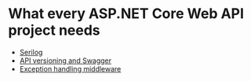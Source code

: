 # What every ASP.NET Core Web API project needs
- [Serilog](https://dev.to/moesmp/what-every-asp-net-core-web-api-project-needs-part-1-serilog-o5a)
- [API versioning and Swagger](https://dev.to/moesmp/what-every-asp-net-core-web-api-project-needs-part-2-api-versioning-and-swagger-3nfm)
- [Exception handling middleware](https://dev.to/moesmp/what-every-asp-net-core-web-api-project-needs-part-3-exception-handling-middleware-3nif)
